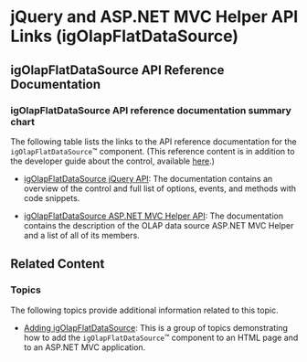﻿<!--
|metadata|
{
    "fileName": "igolapflatdatasource-api-links",
    "controlName": "igOlapFlatDataSource",
    "tags": ["API"]
}
|metadata|
-->

# jQuery and ASP.NET MVC Helper API Links (igOlapFlatDataSource)

## igOlapFlatDataSource API Reference Documentation
### igOlapFlatDataSource API reference documentation summary chart

The following table lists the links to the API reference documentation for the `igOlapFlatDataSource`™ component. (This reference content is in addition to the developer guide about the control, available [here](igOlapFlatDataSource.html).)

- [igOlapFlatDataSource jQuery API](%%jQueryApiUrl%%/ig.OlapFlatDataSource): The documentation contains an overview of the control and full list of options, events, and methods with code snippets.

- [igOlapFlatDataSource ASP.NET MVC Helper API](Infragistics.Web.Mvc~Infragistics.Web.Mvc.OlapDataSourceModel.html): The documentation contains the description of the OLAP data source ASP.NET MVC Helper and a list of all of its members.


## Related Content
### Topics

The following topics provide additional information related to this topic.

- [Adding igOlapFlatDataSource](igOlapFlatDataSource-Adding.html): This is a group of topics demonstrating how to add the `igOlapFlatDataSource`™ component to an HTML page and to an ASP.NET MVC application.





 

 


